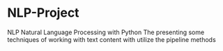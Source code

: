 # NLP-Project
NLP Natural Language Processing with Python
The presenting some techniques of working with text content with utilize the pipeline methods 
